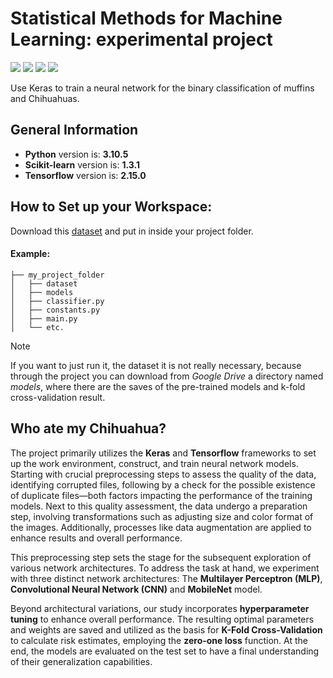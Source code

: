 # Statistical Methods for Machine Learning: experimental project
<img src="https://img.shields.io/badge/PyCharm-000000.svg?&style=for-the-badge&logo=PyCharm&logoColor=white"> <img src="https://img.shields.io/badge/Python-3776AB?style=for-the-badge&logo=python&logoColor=white"> <img src="https://img.shields.io/badge/TensorFlow-FF6F00?style=for-the-badge&logo=tensorflow&logoColor=white"> <img src="https://img.shields.io/badge/Keras-FF0000?style=for-the-badge&logo=keras&logoColor=white">

Use Keras to train a neural network for the binary classification of muffins and Chihuahuas.

## General Information

- **Python** version is: **3.10.5**
- **Scikit-learn** version is: **1.3.1**
- **Tensorflow** version is: **2.15.0**

## How to Set up your Workspace:
Download this [dataset](https://www.kaggle.com/datasets/samuelcortinhas/muffin-vs-chihuahua-image-classification)
and put in inside your project folder.

#### Example:
```
├── my_project_folder
│   ├── dataset
│   ├── models
│   ├── classifier.py
│   ├── constants.py
│   ├── main.py
│   └── etc.
```

> [!NOTE]
> If you want to just run it, the dataset it is not really necessary,
because through the project you can download from *Google Drive* a directory named *models*, where there are the saves of the pre-trained models and k-fold cross-validation result.

## Who ate my Chihuahua?

The project primarily utilizes the **Keras** and **Tensorflow** frameworks to set up the work environment, construct, and train neural network models. Starting with crucial preprocessing steps to assess the quality of the data, identifying corrupted files, following by a check for the possible existence of duplicate files—both factors impacting the performance of the training models. Next to this quality assessment, the data undergo a preparation step, involving transformations such as adjusting size and color format of the images. Additionally, processes like data augmentation are applied to enhance results and overall performance.

This preprocessing step sets the stage for the subsequent exploration of various network architectures. To address the task at hand, we experiment with three distinct network architectures: The **Multilayer Perceptron (MLP)**, **Convolutional Neural Network (CNN)** and **MobileNet** model. 

Beyond architectural variations, our study incorporates **hyperparameter tuning** to enhance overall performance. The resulting optimal parameters and weights are saved and utilized as the basis for **K-Fold Cross-Validation** to calculate risk estimates, employing the **zero-one loss** function. At the end, the models are evaluated on the test set to have a final understanding of their generalization capabilities.
